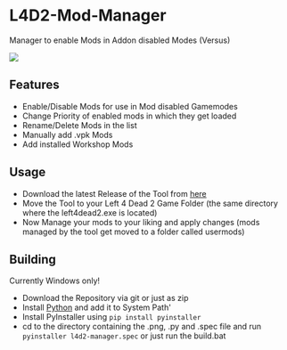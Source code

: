 # L4D2-Mod-Manager

Manager to enable Mods in Addon disabled Modes (Versus)

![](https://i.imgur.com/x5tZwkf.png)


## Features

- Enable/Disable Mods for use in Mod disabled Gamemodes
- Change Priority of enabled mods in which they get loaded
- Rename/Delete Mods in the list
- Manually add .vpk Mods
- Add installed Workshop Mods

## Usage

- Download the latest Release of the Tool from [here](https://github.com/TheCraZyDuDee/L4D2-Mod-Manager/releases/latest/download/L4D2-Mod-Manager.exe)
- Move the Tool to your Left 4 Dead 2 Game Folder (the same directory where the left4dead2.exe is located)
- Now Manage your mods to your liking and apply changes (mods managed by the tool get moved to a folder called usermods)

## Building

Currently Windows only!

- Download the Repository via git or just as zip
- Install [Python](https://www.python.org/downloads/) and add it to System Path'
- Install PyInstaller using `pip install pyinstaller`
- cd to the directory containing the .png, .py and .spec file and run `pyinstaller l4d2-manager.spec` or just run the build.bat
